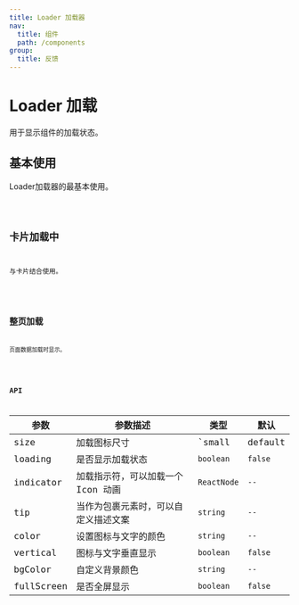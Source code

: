 ```yaml
---
title: Loader 加载器
nav:
  title: 组件
  path: /components
group:
  title: 反馈
---
```


# Loader 加载

用于显示组件的加载状态。

## 基本使用

Loader加载器的最基本使用。

 <code src='./demo/basic.tsx' />

##  卡片加载中

与卡片结合使用。

<code src='./demo/withCard.tsx'/>

## 整页加载

页面数据加载时显示。

<code src='./demo/allPage.tsx'/>

## API

| 参数        | 参数描述      | 类型                                       | 默认   |
| ----------- | ---------------- | ------------------------------------------ | --------- |
| size        | 加载图标尺寸         | `small | default | large `         | `default` |
| loading    | 是否显示加载状态         | `boolean`                                  | `false`   |
| indicator      | 	加载指示符，可以加载一个 Icon 动画   | `ReactNode`                   | `--`   |
| tip     | 当作为包裹元素时，可以自定义描述文案         | `string`                                  | `--`   |
| color        | 	设置图标与文字的颜色         | `string`   | `--`   |
| vertical | 图标与文字垂直显示    | `boolean`                                | `false`   |
| bgColor | 自定义背景颜色 | `string`                                 | `--`      |
| fullScreen     | 是否全屏显示  | `boolean` | `false`    |